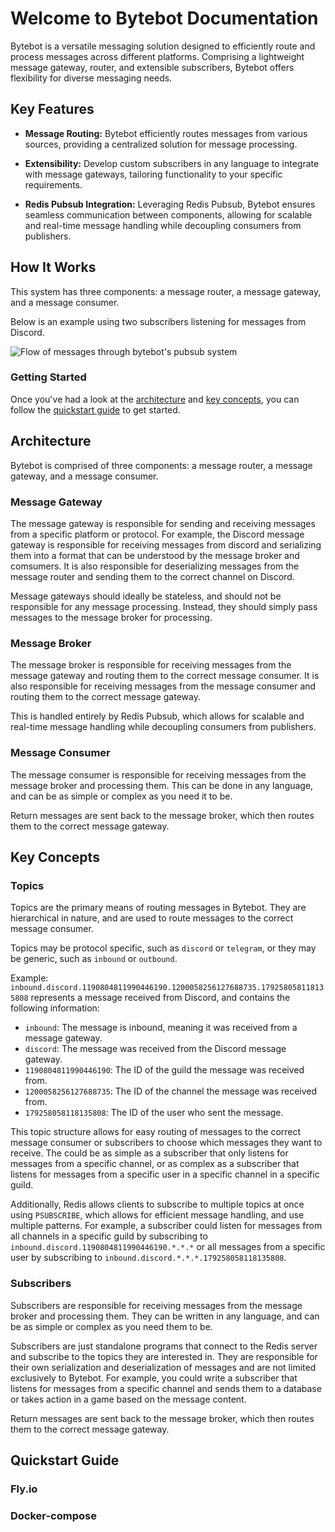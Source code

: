 # Welcome to Bytebot Documentation

Bytebot is a versatile messaging solution designed to efficiently route and process messages across different platforms. Comprising a lightweight message gateway, router, and extensible subscribers, Bytebot offers flexibility for diverse messaging needs.

## Key Features

- **Message Routing:** Bytebot efficiently routes messages from various sources, providing a centralized solution for message processing.

- **Extensibility:** Develop custom subscribers in any language to integrate with message gateways, tailoring functionality to your specific requirements.

- **Redis Pubsub Integration:** Leveraging Redis Pubsub, Bytebot ensures seamless communication between components, allowing for scalable and real-time message handling while decoupling consumers from publishers.

## How It Works

This system has three components: a message router, a message gateway, and a message consumer. 

Below is an example using two subscribers listening for messages from Discord.

![Flow of messages through bytebot's pubsub system][messageFlow]

[messageFlow]: https://mermaid.ink/img/pako:eNqNks1uwjAMx1_Fijgh4AE6aRLQgThsmsZuDYe08WhEm1T52IYo7z6XUMY2aaLpIXHs_8-xfWCFkcgStrWiKeE1veOa-2mWKlcYK8GhfUe7gfH4HtqVzk3QEmp0TmzRwZs1NZxdW5hlj_ECtsLjh9hvTmKzGAzPIa-UK_to8Ib-RhUJ5xpUlJ7IKDYZRPAqnQyKUmiNVbcNrjO1MM9ekDw7SRfyDgP0zc-gNVkLqxqvjIZGeI9WA34WVZCU84lJyCfje88cJYU9ZK4_2uRvQsaXaNd9VsOboEpfQ7uHXhEpKP0XeWGkvyposan2YDTpmeBvLxxJLM6Va2Llov7i5xu65Kg5f6SH0C4vLV6eWxwVlr0Cfo8H5KLYdUIxI2inNA202IjVaGuhJI3doYvnjGpbI2cJbaWwO864PpKfCN6s97pgibcBRyw0krCpEjStdTQevwA-9PUM?type=png

### Getting Started

Once you've had a look at the [architecture](#architecture) and [key concepts](#key-concepts), you can follow the [quickstart guide](#quickstart-guide) to get started.

## Architecture

Bytebot is comprised of three components: a message router, a message gateway, and a message consumer.

### Message Gateway

The message gateway is responsible for sending and receiving messages from a specific platform or protocol. For example, the Discord message gateway is responsible for receiving messages from discord and serializing them into a format that can be understood by the message broker and comsumers. It is also responsible for deserializing messages from the message router and sending them to the correct channel on Discord.

Message gateways should ideally be stateless, and should not be responsible for any message processing. Instead, they should simply pass messages to the message broker for processing.

### Message Broker

The message broker is responsible for receiving messages from the message gateway and routing them to the correct message consumer. It is also responsible for receiving messages from the message consumer and routing them to the correct message gateway.

This is handled entirely by Redis Pubsub, which allows for scalable and real-time message handling while decoupling consumers from publishers.

### Message Consumer

The message consumer is responsible for receiving messages from the message broker and processing them. This can be done in any language, and can be as simple or complex as you need it to be.

Return messages are sent back to the message broker, which then routes them to the correct message gateway.

## Key Concepts

### Topics

Topics are the primary means of routing messages in Bytebot. They are hierarchical in nature, and are used to route messages to the correct message consumer.

Topics may be protocol specific, such as `discord` or `telegram`, or they may be generic, such as `inbound` or `outbound`.

Example: `inbound.discord.1190804811990446190.1200058256127688735.179258058118135808` represents a message received from Discord, and contains the following information:

- `inbound`: The message is inbound, meaning it was received from a message gateway.
- `discord`: The message was received from the Discord message gateway.
- `1190804811990446190`: The ID of the guild the message was received from.
- `1200058256127688735`: The ID of the channel the message was received from.
- `179258058118135808`: The ID of the user who sent the message.

This topic structure allows for easy routing of messages to the correct message consumer or subscribers to choose which messages they want to receive. The could be as simple as a subscriber that only listens for messages from a specific channel, or as complex as a subscriber that listens for messages from a specific user in a specific channel in a specific guild. 

Additionally, Redis allows clients to subscribe to multiple topics at once using `PSUBSCRIBE`, which allows for efficient message handling, and use multiple patterns. For example, a subscriber could listen for messages from all channels in a specific guild by subscribing to `inbound.discord.1190804811990446190.*.*.*` or all messages from a specific user by subscribing to `inbound.discord.*.*.*.179258058118135808`.

### Subscribers

Subscribers are responsible for receiving messages from the message broker and processing them. They can be written in any language, and can be as simple or complex as you need them to be.

Subscribers are just standalone programs that connect to the Redis server and subscribe to the topics they are interested in. They are responsible for their own serialization and deserialization of messages and are not limited exclusively to Bytebot. For example, you could write a subscriber that listens for messages from a specific channel and sends them to a database or takes action in a game based on the message content.

Return messages are sent back to the message broker, which then routes them to the correct message gateway.

## Quickstart Guide

### Fly.io

### Docker-compose